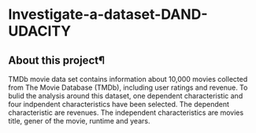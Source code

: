 # Investigate-a-dataset-DAND-UDACITY

## About this project¶
TMDb movie data set contains information about 10,000 movies collected from The Movie Database (TMDb), including user ratings and revenue. To bulid the analysis around this dataset, one dependent characteristic and four indpendent characteristics have been selected. The dependent characteristic are revenues. The independent characteristics are movies title, gener of the movie, runtime and years.
